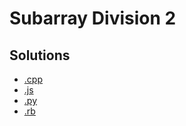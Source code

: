 # Subarray Division 2

## Solutions

- [.cpp](subarray_division_2.cpp)
- [.js](subarray_division_2.js)
- [.py](subarray_division_2.py)
- [.rb](subarray_division_2.rb)

